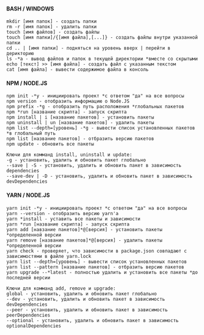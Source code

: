 #### BASH / WINDOWS
   
    mkdir [имя папок] - создать папки
    rm -r [имя папок] - удалить папки
    touch [имя файлов] - создать файлы
    touch [имя папки]/{[имя файла],[...]} - создать файлы внутри указанной папки
    cd .. | [имя папки] - подняться на уровень вверх | перейти в дерикторию
    ls -*a - вывод файлов и папок в текущей директории *вместе со скрытыми
    echo [текст] >> [имя файла] - создать файл с указанным текстом
    cat [имя файла] - вывести содержимое файла в консоль
    
#### NPM / NODE.JS 
    
    npm init -*y - инициировать проект *с ответом "да" на все вопросы
    npm version - отобразить информацию о Node.JS
    npm prefix -*g - отобразить путь расположения *глобальных пакетов
    npm *run [название скрипта] - запуск скрипта
    npm install | i [название пакетов] - установить пакеты
    npm uninstall | un [название пакетов] - удалить пакеты 
    npm list --depth=[уровень] -*g - вывести список установленных пакетов *в глобальный путь 
    npm list [название пакетов] - отбразить версию пакетов 
    npm update - обновить все пакеты
   
    Ключи для комманд install, uninstall и update:
    -g - установить, удалить и обновить пакет глобально
    --save | -S - установить, удалить и обновить пакет в зависимость dependencies
    --save-dev | -D - установить, удалить и обновить пакет в зависимость devDependencies
    
#### YARN / NODE.JS 
    
    yarn init -*y - инициировать проект *с ответом "да" на все вопросы
    yarn --version - отобразить версию yarn'а
    yarn *install - уставить все пакеты и зависимости
    yarn *run [название скрипта] - запуск скрипта
    yarn add [навзание пакетов]*@[версия] - установить пакеты *определенной версии
    yarn remove [название пакетов]*@[версия] - удалить пакеты *определенной версии
    yarn check - проверяет, что зависимости в package.json совпадают с зависимостями в файле yarn.lock
    yarn list --depth=[уровень] - вывести список установленных пакетов
    yarn list --pattern [название пакетов] - отбразить версию пакетов 
    yarn upgrade --*latest - полностью удалить и установить все пакеты *до последней версии
    
    Ключи для комманд add, remove и upgrade:
    global - установить, удалить и обновить пакет глобально
    --dev - установить, удалить и обновить пакет в зависимость devDependencies
    --peer - установить, удалить и обновить пакет в зависимость peerDependencies
    --optional - установить, удалить и обновить пакет в зависимость optionalDependencies
    